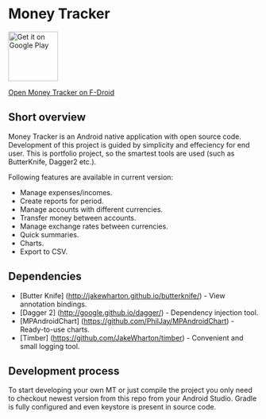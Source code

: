 # Money Tracker

<a href='https://play.google.com/store/apps/details?id=com.blogspot.e_kanivets.moneytracker&utm_source=global_co&utm_medium=prtnr&utm_content=Mar2515&utm_campaign=PartBadge&pcampaignid=MKT-Other-global-all-co-prtnr-py-PartBadge-Mar2515-1'><img alt='Get it on Google Play' src='https://play.google.com/intl/en_us/badges/images/generic/en_badge_web_generic.png' height="100px"/></a>

[Open Money Tracker on F-Droid](https://apt.izzysoft.de/fdroid/index/apk/com.blogspot.e_kanivets.moneytracker)

## Short overview
Money Tracker is an Android native application with open source code. 
Development of this project is guided by simplicity and effeciency for end user.
This is portfolio project, so the smartest tools are used (such as ButterKnife, Dagger2 etc.).

Following features are available in current version:
* Manage expenses/incomes.
* Create reports for period.
* Manage accounts with different currencies.
* Transfer money between accounts.
* Manage exchange rates between currencies.
* Quick summaries.
* Charts.
* Export to CSV.

## Dependencies
* [Butter Knife] (http://jakewharton.github.io/butterknife/) - View annotation bindings.
* [Dagger 2] (http://google.github.io/dagger/) - Dependency injection tool.
* [MPAndroidChart] (https://github.com/PhilJay/MPAndroidChart) - Ready-to-use charts.
* [Timber] (https://github.com/JakeWharton/timber) - Convenient and small logging tool.

## Development process
To start developing your own MT or just compile the project you only need 
to checkout newest version from this repo from your Android Studio.
Gradle is fully configured and even keystore is present in source code.
